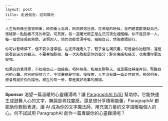 ```jekyll
---
layout: post
title: 走過低谷，迎向陽光
---

人生有時像坐雲霄飛車，時而衝上高峰，時而跌落谷底。在黑暗的時候，我們總喜歡懷疑自己，懷疑那一點點看不見的希望。可其實，每一道曙光都正是在沉沉夜色裡醞釀。你不是孤單一人，每一個曾經感到無助、迷惘的人，他們也都曾深呼吸，拍拍自己，然後繼續前行。

你可以暫時停下，但不要永遠停留。在泥濘裡走久了，鞋子會沾滿灰塵，可是當你抬起頭，還是能看到遠方的藍天。不要害怕跌倒，每一次失敗都是你的養分；那些傷痕和痛苦，也會讓你更加堅強。

如果真的覺得累，不妨給自己一個擁抱。喝杯熱茶，和朋友聊聊天，或是獨自靜坐片刻，聆聽自己的心聲。你已經很努力了，不需要總是完美。慢慢來，人生沒有誰一直走在前方。相信明天，總會有屬於你的陽光。現在的每一步，都是美好故事的開端。
```



---

**Sponsor**
渴望一篇溫暖的心靈雞湯嗎？讓 [ParagraphAI (US)](https://pollinations.ai/redirect-nexad/oBat2tP3?user_id=36901823) 幫助你。它能快速生成鼓舞人心的文字，無論是尋找靈感，還是想分享積極能量，ParagraphAI 都能助你輕鬆表達。讓 AI 成為你的文字魔法師，用充滿力量的文字溫暖每個人的心。何不試試用 ParagraphAI 創作一篇專屬你的心靈雞湯呢？